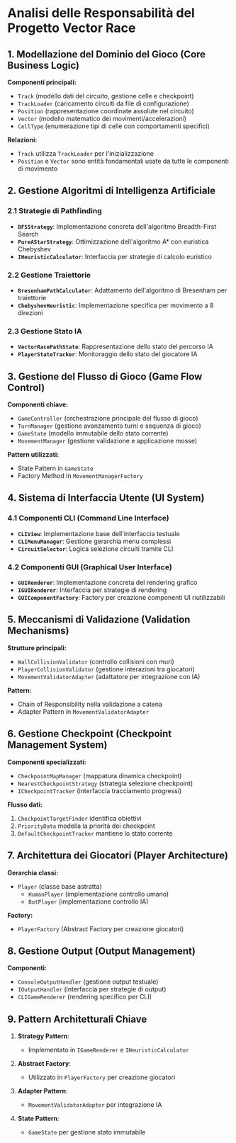 # Analisi delle Responsabilità del Progetto Vector Race

## 1. Modellazione del Dominio del Gioco (Core Business Logic)
**Componenti principali:**
- `Track` (modello dati del circuito, gestione celle e checkpoint)
- `TrackLoader` (caricamento circuiti da file di configurazione)
- `Position` (rappresentazione coordinate assolute nel circuito)
- `Vector` (modello matematico dei movimenti/accelerazioni)
- `CellType` (enumerazione tipi di celle con comportamenti specifici)

**Relazioni:**
- `Track` utilizza `TrackLoader` per l'inizializzazione
- `Position` e `Vector` sono entità fondamentali usate da tutte le componenti di movimento

## 2. Gestione Algoritmi di Intelligenza Artificiale
### 2.1 Strategie di Pathfinding
- **`BFSStrategy`**: Implementazione concreta dell'algoritmo Breadth-First Search
- **`PureAStarStrategy`**: Ottimizzazione dell'algoritmo A* con euristica Chebyshev
- **`IHeuristicCalculator`**: Interfaccia per strategie di calcolo euristico

### 2.2 Gestione Traiettorie
- **`BresenhamPathCalculator`**: Adattamento dell'algoritmo di Bresenham per traiettorie
- **`ChebyshevHeuristic`**: Implementazione specifica per movimento a 8 direzioni

### 2.3 Gestione Stato IA
- **`VectorRacePathState`**: Rappresentazione dello stato del percorso IA
- **`PlayerStateTracker`**: Monitoraggio dello stato del giocatore IA

## 3. Gestione del Flusso di Gioco (Game Flow Control)
**Componenti chiave:**
- `GameController` (orchestrazione principale del flusso di gioco)
- `TurnManager` (gestione avanzamento turni e sequenza di gioco)
- `GameState` (modello immutabile dello stato corrente)
- `MovementManager` (gestione validazione e applicazione mosse)

**Pattern utilizzati:**
- State Pattern in `GameState`
- Factory Method in `MovementManagerFactory`

## 4. Sistema di Interfaccia Utente (UI System)
### 4.1 Componenti CLI (Command Line Interface)
- **`CLIView`**: Implementazione base dell'interfaccia testuale
- **`CLIMenuManager`**: Gestione gerarchia menu complessi
- **`CircuitSelector`**: Logica selezione circuiti tramite CLI

### 4.2 Componenti GUI (Graphical User Interface)
- **`GUIRenderer`**: Implementazione concreta del rendering grafico
- **`IGUIRenderer`**: Interfaccia per strategie di rendering
- **`GUIComponentFactory`**: Factory per creazione componenti UI riutilizzabili

## 5. Meccanismi di Validazione (Validation Mechanisms)
**Strutture principali:**
- `WallCollisionValidator` (controllo collisioni con muri)
- `PlayerCollisionValidator` (gestione interazioni tra giocatori)
- `MovementValidatorAdapter` (adattatore per integrazione con IA)

**Pattern:**
- Chain of Responsibility nella validazione a catena
- Adapter Pattern in `MovementValidatorAdapter`

## 6. Gestione Checkpoint (Checkpoint Management System)
**Componenti specializzati:**
- `CheckpointMapManager` (mappatura dinamica checkpoint)
- `NearestCheckpointStrategy` (strategia selezione checkpoint)
- `ICheckpointTracker` (interfaccia tracciamento progressi)

**Flusso dati:**
1. `CheckpointTargetFinder` identifica obiettivi
2. `PriorityData` modella la priorità dei checkpoint
3. `DefaultCheckpointTracker` mantiene lo stato corrente

## 7. Architettura dei Giocatori (Player Architecture)
**Gerarchia classi:**
- `Player` (classe base astratta)
  - `HumanPlayer` (implementazione controllo umano)
  - `BotPlayer` (implementazione controllo IA)

**Factory:**
- `PlayerFactory` (Abstract Factory per creazione giocatori)

## 8. Gestione Output (Output Management)
**Componenti:**
- `ConsoleOutputHandler` (gestione output testuale)
- `IOutputHandler` (interfaccia per strategie di output)
- `CLIGameRenderer` (rendering specifico per CLI)

## 9. Pattern Architetturali Chiave
1. **Strategy Pattern**:
   - Implementato in `IGameRenderer` e `IHeuristicCalculator`
   
2. **Abstract Factory**:
   - Utilizzato in `PlayerFactory` per creazione giocatori
   
3. **Adapter Pattern**:
   - `MovementValidatorAdapter` per integrazione IA

4. **State Pattern**:
   - `GameState` per gestione stato immutabile